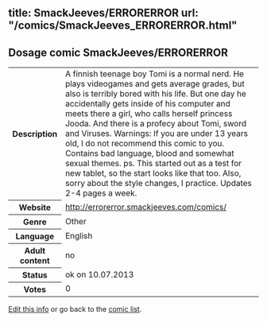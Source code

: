 title: SmackJeeves/ERRORERROR
url: "/comics/SmackJeeves_ERRORERROR.html"
---
Dosage comic SmackJeeves/ERRORERROR
-----------------------------------------

<p id="msg"></p>
<script type="text/javascript">
if (window.location.search === '?edit_info_mail=sent_ok') {
  var elem = document.getElementById("msg");
  elem.innerHTML = 'Edited information sucessfully sent for review, which is usually done daily. Thanks!';
  elem.className = 'ok';
}
</script>
<table class="comicinfo">
<tr>
<th>Description</th><td>A finnish teenage boy Tomi is a normal nerd. He plays videogames and gets average grades, but also is terribly bored with his life. But one day he accidentally gets inside of his computer and meets there a girl, who calls herself princess Jooda. And there is a profecy about Tomi, sword and Viruses. Warnings: If you are under 13 years old, I do not recommend this comic to you. Contains bad language, blood and somewhat sexual themes. ps. This started out as a test for new tablet, so the start looks like that too. Also, sorry about the style changes, I practice. Updates 2-4 pages a week.</td>
</tr>
<tr>
<th>Website</th><td><a href="http://errorerror.smackjeeves.com/comics/">http://errorerror.smackjeeves.com/comics/</a></td>
</tr>
<tr>
<th>Genre</th><td>Other</td>
</tr>
<tr>
<th>Language</th><td>English</td>
</tr>
<tr>
<th>Adult content</th><td>no</td>
</tr>
<tr>
<th>Status</th><td>ok on 10.07.2013</td>
</tr>
<tr>
<th>Votes</th><td>0</td>
</tr>
</table>

[Edit this info](SmackJeeves_ERRORERROR_edit.html) or go back to the [comic list](../comic-index.html).
